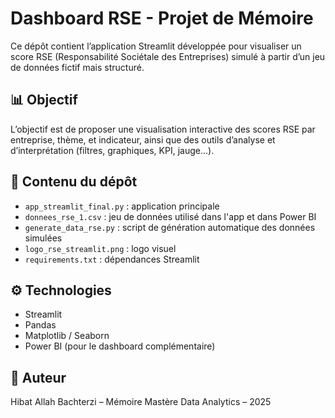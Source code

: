 # Dashboard RSE - Projet de Mémoire

Ce dépôt contient l’application Streamlit développée pour visualiser un score RSE (Responsabilité Sociétale des Entreprises) simulé à partir d’un jeu de données fictif mais structuré.

## 📊 Objectif
L’objectif est de proposer une visualisation interactive des scores RSE par entreprise, thème, et indicateur, ainsi que des outils d’analyse et d’interprétation (filtres, graphiques, KPI, jauge...).

## 📁 Contenu du dépôt
- `app_streamlit_final.py` : application principale
- `donnees_rse_1.csv` : jeu de données utilisé dans l'app et dans Power BI
- `generate_data_rse.py` : script de génération automatique des données simulées
- `logo_rse_streamlit.png` : logo visuel
- `requirements.txt` : dépendances Streamlit

## ⚙️ Technologies
- Streamlit
- Pandas
- Matplotlib / Seaborn
- Power BI (pour le dashboard complémentaire)

## 📌 Auteur
Hibat Allah Bachterzi – Mémoire Mastère Data Analytics – 2025
